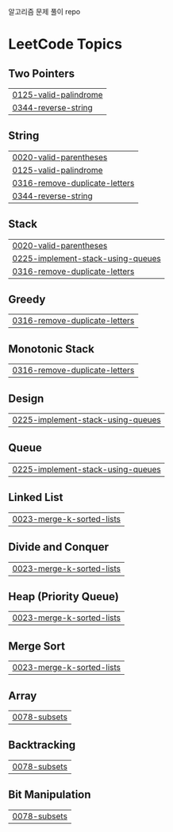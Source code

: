 알고리즘 문제 풀이 repo


<!---LeetCode Topics Start-->
# LeetCode Topics
## Two Pointers
|  |
| ------- |
| [0125-valid-palindrome](https://github.com/jeongsuAn/algorithm_python/tree/master/0125-valid-palindrome) |
| [0344-reverse-string](https://github.com/jeongsuAn/algorithm_python/tree/master/0344-reverse-string) |
## String
|  |
| ------- |
| [0020-valid-parentheses](https://github.com/jeongsuAn/algorithm_python/tree/master/0020-valid-parentheses) |
| [0125-valid-palindrome](https://github.com/jeongsuAn/algorithm_python/tree/master/0125-valid-palindrome) |
| [0316-remove-duplicate-letters](https://github.com/jeongsuAn/algorithm_python/tree/master/0316-remove-duplicate-letters) |
| [0344-reverse-string](https://github.com/jeongsuAn/algorithm_python/tree/master/0344-reverse-string) |
## Stack
|  |
| ------- |
| [0020-valid-parentheses](https://github.com/jeongsuAn/algorithm_python/tree/master/0020-valid-parentheses) |
| [0225-implement-stack-using-queues](https://github.com/jeongsuAn/algorithm_python/tree/master/0225-implement-stack-using-queues) |
| [0316-remove-duplicate-letters](https://github.com/jeongsuAn/algorithm_python/tree/master/0316-remove-duplicate-letters) |
## Greedy
|  |
| ------- |
| [0316-remove-duplicate-letters](https://github.com/jeongsuAn/algorithm_python/tree/master/0316-remove-duplicate-letters) |
## Monotonic Stack
|  |
| ------- |
| [0316-remove-duplicate-letters](https://github.com/jeongsuAn/algorithm_python/tree/master/0316-remove-duplicate-letters) |
## Design
|  |
| ------- |
| [0225-implement-stack-using-queues](https://github.com/jeongsuAn/algorithm_python/tree/master/0225-implement-stack-using-queues) |
## Queue
|  |
| ------- |
| [0225-implement-stack-using-queues](https://github.com/jeongsuAn/algorithm_python/tree/master/0225-implement-stack-using-queues) |
## Linked List
|  |
| ------- |
| [0023-merge-k-sorted-lists](https://github.com/jeongsuAn/algorithm_python/tree/master/0023-merge-k-sorted-lists) |
## Divide and Conquer
|  |
| ------- |
| [0023-merge-k-sorted-lists](https://github.com/jeongsuAn/algorithm_python/tree/master/0023-merge-k-sorted-lists) |
## Heap (Priority Queue)
|  |
| ------- |
| [0023-merge-k-sorted-lists](https://github.com/jeongsuAn/algorithm_python/tree/master/0023-merge-k-sorted-lists) |
## Merge Sort
|  |
| ------- |
| [0023-merge-k-sorted-lists](https://github.com/jeongsuAn/algorithm_python/tree/master/0023-merge-k-sorted-lists) |
## Array
|  |
| ------- |
| [0078-subsets](https://github.com/jeongsuAn/algorithm_python/tree/master/0078-subsets) |
## Backtracking
|  |
| ------- |
| [0078-subsets](https://github.com/jeongsuAn/algorithm_python/tree/master/0078-subsets) |
## Bit Manipulation
|  |
| ------- |
| [0078-subsets](https://github.com/jeongsuAn/algorithm_python/tree/master/0078-subsets) |
<!---LeetCode Topics End-->